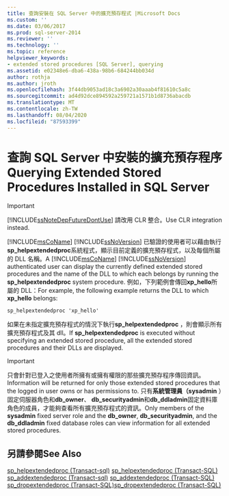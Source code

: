 ```yaml
---
title: 查詢安裝在 SQL Server 中的擴充預存程式 |Microsoft Docs
ms.custom: ''
ms.date: 03/06/2017
ms.prod: sql-server-2014
ms.reviewer: ''
ms.technology: ''
ms.topic: reference
helpviewer_keywords:
- extended stored procedures [SQL Server], querying
ms.assetid: e02348e6-dba6-438a-98b6-684244bb034d
author: rothja
ms.author: jroth
ms.openlocfilehash: 3f44db9053ad18c3a6902a30aaab4f81610c5a8c
ms.sourcegitcommit: ad4d92dce894592a259721a1571b1d8736abacdb
ms.translationtype: MT
ms.contentlocale: zh-TW
ms.lasthandoff: 08/04/2020
ms.locfileid: "87593399"
---
```

# <a name="querying-extended-stored-procedures-installed-in-sql-server"></a><span data-ttu-id="ac9f4-102">查詢 SQL Server 中安裝的擴充預存程序</span><span class="sxs-lookup"><span data-stu-id="ac9f4-102">Querying Extended Stored Procedures Installed in SQL Server</span></span>
    
> [!IMPORTANT]  
>  [!INCLUDE[ssNoteDepFutureDontUse](../../includes/ssnotedepfuturedontuse-md.md)] <span data-ttu-id="ac9f4-103">請改用 CLR 整合。</span><span class="sxs-lookup"><span data-stu-id="ac9f4-103">Use CLR integration instead.</span></span>  
  
 <span data-ttu-id="ac9f4-104">[!INCLUDE[msCoName](../../includes/msconame-md.md)] [!INCLUDE[ssNoVersion](../../includes/ssnoversion-md.md)] 已驗證的使用者可以藉由執行**sp_helpextendedproc**系統程式，顯示目前定義的擴充預存程式，以及每個所屬的 DLL 名稱。</span><span class="sxs-lookup"><span data-stu-id="ac9f4-104">A [!INCLUDE[msCoName](../../includes/msconame-md.md)] [!INCLUDE[ssNoVersion](../../includes/ssnoversion-md.md)] authenticated user can display the currently defined extended stored procedures and the name of the DLL to which each belongs by running the **sp_helpextendedproc** system procedure.</span></span> <span data-ttu-id="ac9f4-105">例如，下列範例會傳回**xp_hello**所屬的 DLL：</span><span class="sxs-lookup"><span data-stu-id="ac9f4-105">For example, the following example returns the DLL to which **xp_hello** belongs:</span></span>  
  
```  
sp_helpextendedproc 'xp_hello'  
```  
  
 <span data-ttu-id="ac9f4-106">如果在未指定擴充預存程式的情況下執行**sp_helpextendedproc** ，則會顯示所有擴充預存程式及其 dll。</span><span class="sxs-lookup"><span data-stu-id="ac9f4-106">If **sp_helpextendedproc** is executed without specifying an extended stored procedure, all the extended stored procedures and their DLLs are displayed.</span></span>  
  
> [!IMPORTANT]  
>  <span data-ttu-id="ac9f4-107">只會針對已登入之使用者所擁有或擁有權限的那些擴充預存程序傳回資訊。</span><span class="sxs-lookup"><span data-stu-id="ac9f4-107">Information will be returned for only those extended stored procedures that the logged in user owns or has permissions to.</span></span> <span data-ttu-id="ac9f4-108">只有**系統管理員（sysadmin** ）固定伺服器角色和**db_owner**、 **db_securityadmin**和**db_ddladmin**固定資料庫角色的成員，才能夠查看所有擴充預存程式的資訊。</span><span class="sxs-lookup"><span data-stu-id="ac9f4-108">Only members of the **sysadmin** fixed server role and the **db_owner**, **db_securityadmin**, and the **db_ddladmin** fixed database roles can view information for all extended stored procedures.</span></span>  
  
## <a name="see-also"></a><span data-ttu-id="ac9f4-109">另請參閱</span><span class="sxs-lookup"><span data-stu-id="ac9f4-109">See Also</span></span>  
 <span data-ttu-id="ac9f4-110">[sp_helpextendedproc &#40;Transact-sql&#41;](/sql/relational-databases/system-stored-procedures/sp-helpextendedproc-transact-sql) </span><span class="sxs-lookup"><span data-stu-id="ac9f4-110">[sp_helpextendedproc &#40;Transact-SQL&#41;](/sql/relational-databases/system-stored-procedures/sp-helpextendedproc-transact-sql) </span></span>  
 <span data-ttu-id="ac9f4-111">[sp_addextendedproc &#40;Transact-sql&#41;](/sql/relational-databases/system-stored-procedures/sp-addextendedproc-transact-sql) </span><span class="sxs-lookup"><span data-stu-id="ac9f4-111">[sp_addextendedproc &#40;Transact-SQL&#41;](/sql/relational-databases/system-stored-procedures/sp-addextendedproc-transact-sql) </span></span>  
 [<span data-ttu-id="ac9f4-112">sp_dropextendedproc &#40;Transact-SQL&#41;</span><span class="sxs-lookup"><span data-stu-id="ac9f4-112">sp_dropextendedproc &#40;Transact-SQL&#41;</span></span>](/sql/relational-databases/system-stored-procedures/sp-dropextendedproc-transact-sql)  
  
  
